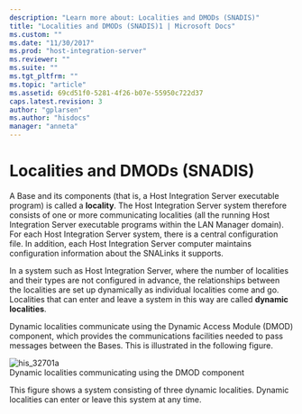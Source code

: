 ```yaml
---
description: "Learn more about: Localities and DMODs (SNADIS)"
title: "Localities and DMODs (SNADIS)1 | Microsoft Docs"
ms.custom: ""
ms.date: "11/30/2017"
ms.prod: "host-integration-server"
ms.reviewer: ""
ms.suite: ""
ms.tgt_pltfrm: ""
ms.topic: "article"
ms.assetid: 69cd51f0-5281-4f26-b07e-55950c722d37
caps.latest.revision: 3
author: "gplarsen"
ms.author: "hisdocs"
manager: "anneta"
---
```

# Localities and DMODs (SNADIS)
A Base and its components (that is, a Host Integration Server executable program) is called a **locality**. The Host Integration Server system therefore consists of one or more communicating localities (all the running Host Integration Server executable programs within the LAN Manager domain). For each Host Integration Server system, there is a central configuration file. In addition, each Host Integration Server computer maintains configuration information about the SNALinks it supports.  
  
 In a system such as Host Integration Server, where the number of localities and their types are not configured in advance, the relationships between the localities are set up dynamically as individual localities come and go. Localities that can enter and leave a system in this way are called **dynamic localities**.  
  
 Dynamic localities communicate using the Dynamic Access Module (DMOD) component, which provides the communications facilities needed to pass messages between the Bases. This is illustrated in the following figure.  
  
 ![](../core/media/his-32701a.gif "his_32701a")  
Dynamic localities communicating using the DMOD component  
  
 This figure shows a system consisting of three dynamic localities. Dynamic localities can enter or leave this system at any time.
